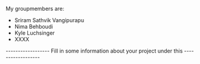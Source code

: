 My groupmembers are:
- Sriram Sathvik Vangipurapu
- Nima Behboudi
- Kyle Luchsinger
- XXXX


------------------ Fill in some information about your project under this ------------------
